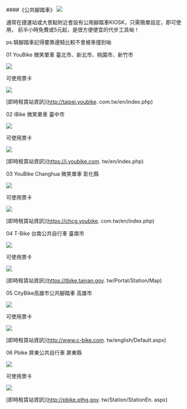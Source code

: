 <?php
$top = file_get_contents('basic.php');
echo $top;
?>

<div class="one item content" markdown="1">

####《公共腳踏車》
![](img/Ch5/08/ch5-8-1.png)

通常在捷運站或大景點附近會設有公用腳踏車KIOSK，只需簡單設定，即可使用， 前半小時免費或5元起，是很方便便宜的代步工具呦！  

ps.騎腳踏車記得要靠邊騎比較不會被車撞到呦

01
YouBike
微笑單車
臺北市、新北市、桃園市、新竹市

![](img/Ch5/08/ch5-8-2.png)

可使用票卡

![](img/Ch5/08/ch5-8-9.png)

[即時租賃站資訊](http://taipei.youbike. com.tw/en/index.php)

02
iBike 微笑單車
臺中市

![](img/Ch5/08/ch5-8-9.png)

可使用票卡

![](img/Ch5/08/ch5-8-5png)

[即時租賃站資訊](https://i.youbike.com. tw/en/index.php)

03
YouBike Changhua 微笑單車
彰化縣

![](img/Ch5/08/ch5-8-4.png)

可使用票卡

![](img/Ch5/08/ch5-8-9.png)

[即時租賃站資訊](https://chcg.youbike. com.tw/en/index.php)

04
T-Bike 台南公共自行車
臺南市

![](img/Ch5/08/ch5-8-5.png)

可使用票卡

![](img/Ch5/08/ch5-8-8.png)

[即時租賃站資訊](https://tbike.tainan.gov. tw/Portal/Station/Map) 

05
CityBike高雄市公共腳踏車
高雄市

![](img/Ch5/08/ch5-8-6.png)

可使用票卡

![](img/Ch5/08/ch5-8-8.png)

[即時租賃站資訊](http://www.c-bike.com. tw/english/Default.aspx)

06
Pbike 屏東公共自行車
屏東縣

![](img/Ch5/08/ch5-8-7.png)

可使用票卡

![](img/Ch5/08/ch5-8-9.png)

[即時租賃站資訊](http://pbike.pthg.gov. tw/Station/StationEn. aspx)


</div>
<?php
$end = file_get_contents('end.php');
echo $end;
?>
